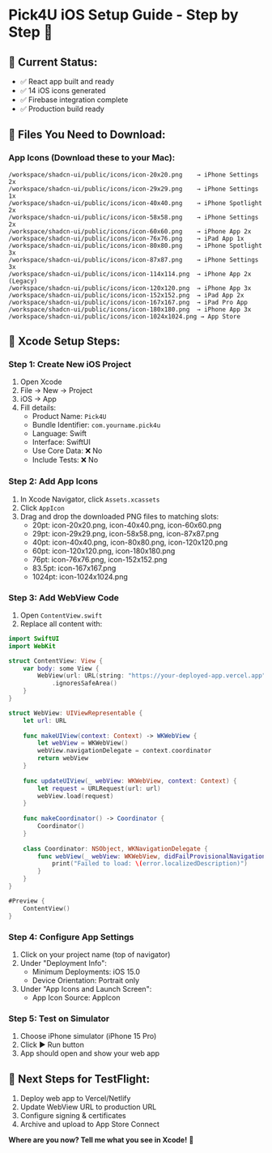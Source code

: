 # Pick4U iOS Setup Guide - Step by Step 📱

## 🎯 **Current Status:**
- ✅ React app built and ready
- ✅ 14 iOS icons generated
- ✅ Firebase integration complete
- ✅ Production build ready

## 📁 **Files You Need to Download:**

### **App Icons (Download these to your Mac):**
```
/workspace/shadcn-ui/public/icons/icon-20x20.png    → iPhone Settings 2x
/workspace/shadcn-ui/public/icons/icon-29x29.png    → iPhone Settings 1x
/workspace/shadcn-ui/public/icons/icon-40x40.png    → iPhone Spotlight 2x
/workspace/shadcn-ui/public/icons/icon-58x58.png    → iPhone Settings 2x
/workspace/shadcn-ui/public/icons/icon-60x60.png    → iPhone App 2x
/workspace/shadcn-ui/public/icons/icon-76x76.png    → iPad App 1x
/workspace/shadcn-ui/public/icons/icon-80x80.png    → iPhone Spotlight 3x
/workspace/shadcn-ui/public/icons/icon-87x87.png    → iPhone Settings 3x
/workspace/shadcn-ui/public/icons/icon-114x114.png  → iPhone App 2x (Legacy)
/workspace/shadcn-ui/public/icons/icon-120x120.png  → iPhone App 3x
/workspace/shadcn-ui/public/icons/icon-152x152.png  → iPad App 2x
/workspace/shadcn-ui/public/icons/icon-167x167.png  → iPad Pro App
/workspace/shadcn-ui/public/icons/icon-180x180.png  → iPhone App 3x
/workspace/shadcn-ui/public/icons/icon-1024x1024.png → App Store
```

## 🚀 **Xcode Setup Steps:**

### **Step 1: Create New iOS Project**
1. Open Xcode
2. File → New → Project
3. iOS → App
4. Fill details:
   - Product Name: `Pick4U`
   - Bundle Identifier: `com.yourname.pick4u`
   - Language: Swift
   - Interface: SwiftUI
   - Use Core Data: ❌ No
   - Include Tests: ❌ No

### **Step 2: Add App Icons**
1. In Xcode Navigator, click `Assets.xcassets`
2. Click `AppIcon`
3. Drag and drop the downloaded PNG files to matching slots:
   - 20pt: icon-20x20.png, icon-40x40.png, icon-60x60.png
   - 29pt: icon-29x29.png, icon-58x58.png, icon-87x87.png
   - 40pt: icon-40x40.png, icon-80x80.png, icon-120x120.png
   - 60pt: icon-120x120.png, icon-180x180.png
   - 76pt: icon-76x76.png, icon-152x152.png
   - 83.5pt: icon-167x167.png
   - 1024pt: icon-1024x1024.png

### **Step 3: Add WebView Code**
1. Open `ContentView.swift`
2. Replace all content with:

```swift
import SwiftUI
import WebKit

struct ContentView: View {
    var body: some View {
        WebView(url: URL(string: "https://your-deployed-app.vercel.app")!)
            .ignoresSafeArea()
    }
}

struct WebView: UIViewRepresentable {
    let url: URL
    
    func makeUIView(context: Context) -> WKWebView {
        let webView = WKWebView()
        webView.navigationDelegate = context.coordinator
        return webView
    }
    
    func updateUIView(_ webView: WKWebView, context: Context) {
        let request = URLRequest(url: url)
        webView.load(request)
    }
    
    func makeCoordinator() -> Coordinator {
        Coordinator()
    }
    
    class Coordinator: NSObject, WKNavigationDelegate {
        func webView(_ webView: WKWebView, didFailProvisionalNavigation navigation: WKNavigation!, withError error: Error) {
            print("Failed to load: \(error.localizedDescription)")
        }
    }
}

#Preview {
    ContentView()
}
```

### **Step 4: Configure App Settings**
1. Click on your project name (top of navigator)
2. Under "Deployment Info":
   - Minimum Deployments: iOS 15.0
   - Device Orientation: Portrait only
3. Under "App Icons and Launch Screen":
   - App Icon Source: AppIcon

### **Step 5: Test on Simulator**
1. Choose iPhone simulator (iPhone 15 Pro)
2. Click ▶️ Run button
3. App should open and show your web app

## 🎯 **Next Steps for TestFlight:**
1. Deploy web app to Vercel/Netlify
2. Update WebView URL to production URL
3. Configure signing & certificates
4. Archive and upload to App Store Connect

**Where are you now? Tell me what you see in Xcode!** 🚀